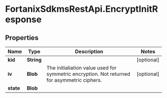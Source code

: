# FortanixSdkmsRestApi.EncryptInitResponse

## Properties
Name | Type | Description | Notes
------------ | ------------- | ------------- | -------------
**kid** | **String** |  | [optional] 
**iv** | **Blob** | The initialiation value used for symmetric encryption. Not returned for asymmetric ciphers. | [optional] 
**state** | **Blob** |  | 



